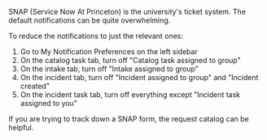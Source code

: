 SNAP (Service Now At Princeton) is the university's ticket system.  The default notifications can be quite overwhelming.

To reduce the notifications to just the relevant ones:

1. Go to My Notification Preferences on the left sidebar
1. On the catalog task tab, turn off "Catalog task assigned to group"
1. On the intake tab, turn off "Intake assigned to group"
1. On the incident tab, turn off "Incident assigned to group" and "Incident created"
1. On the incident task tab, turn off everything except "Incident task assigned to you"

If you are trying to track down a SNAP form, the request catalog can be helpful.
